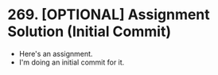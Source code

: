 # 269. [OPTIONAL] Assignment Solution (Initial Commit)
- Here's an assignment.
- I'm doing an initial commit for it.
